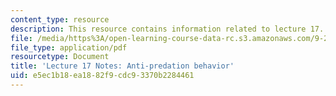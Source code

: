 ```yaml
---
content_type: resource
description: This resource contains information related to lecture 17.
file: /media/https%3A/open-learning-course-data-rc.s3.amazonaws.com/9-20-animal-behavior-fall-2013/e5ec1b18ea1882f9cdc93370b2284461_MIT9_20F13_Lec17.pdf
file_type: application/pdf
resourcetype: Document
title: 'Lecture 17 Notes: Anti-predation behavior'
uid: e5ec1b18-ea18-82f9-cdc9-3370b2284461
---
```

